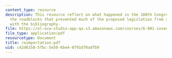 ```yaml
---
content_type: resource
description: This resource reflect on what happened in the 108th Congress and determine
  the roadblocks that prevented much of the proposed legislation from succeeding along
  with the bibliography.
file: https://ol-ocw-studio-app-qa.s3.amazonaws.com/courses/6-901-inventions-and-patents-fall-2005/c42d62585fbc5e506be46f91d70adfb9_reimportation.pdf
file_type: application/pdf
resourcetype: Document
title: reimportation.pdf
uid: c42d6258-5fbc-5e50-6be4-6f91d70adfb9
---
```

